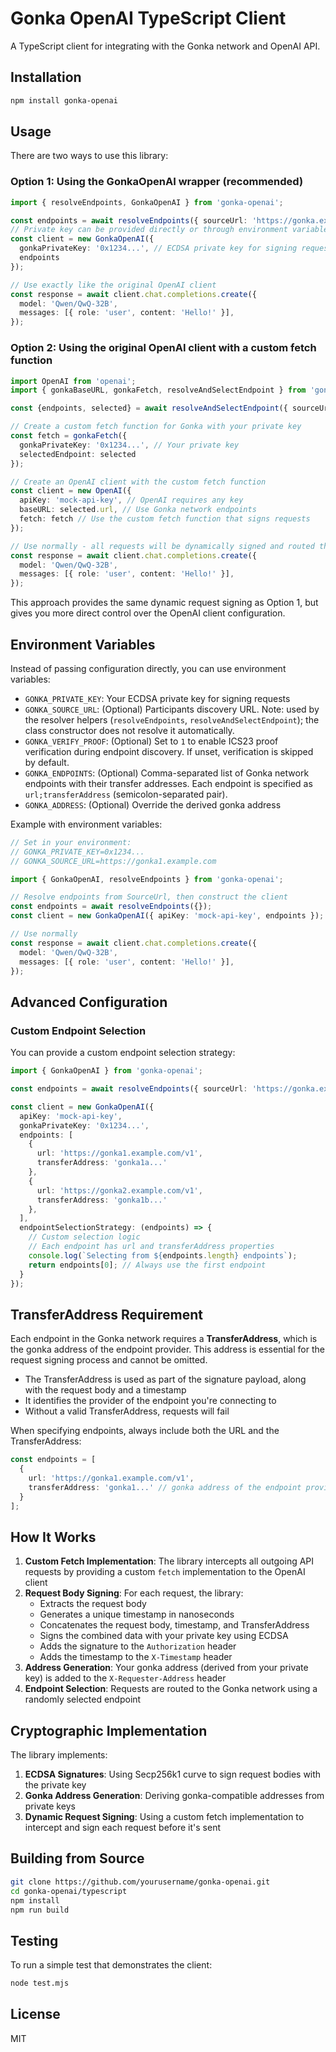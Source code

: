 # Gonka OpenAI TypeScript Client

A TypeScript client for integrating with the Gonka network and OpenAI API.

## Installation

```bash
npm install gonka-openai
```

## Usage

There are two ways to use this library:

### Option 1: Using the GonkaOpenAI wrapper (recommended)

```typescript
import { resolveEndpoints, GonkaOpenAI } from 'gonka-openai';

const endpoints = await resolveEndpoints({ sourceUrl: 'https://gonka.example.com' });
// Private key can be provided directly or through environment variable GONKA_PRIVATE_KEY
const client = new GonkaOpenAI({ 
  gonkaPrivateKey: '0x1234...', // ECDSA private key for signing requests
  endpoints
});

// Use exactly like the original OpenAI client
const response = await client.chat.completions.create({
  model: 'Qwen/QwQ-32B',
  messages: [{ role: 'user', content: 'Hello!' }],
});
```

### Option 2: Using the original OpenAI client with a custom fetch function

```typescript
import OpenAI from 'openai';
import { gonkaBaseURL, gonkaFetch, resolveAndSelectEndpoint } from 'gonka-openai';

const {endpoints, selected} = await resolveAndSelectEndpoint({ sourceUrl: 'https://gonka.example.com' });

// Create a custom fetch function for Gonka with your private key
const fetch = gonkaFetch({
  gonkaPrivateKey: '0x1234...', // Your private key
  selectedEndpoint: selected
});

// Create an OpenAI client with the custom fetch function
const client = new OpenAI({
  apiKey: 'mock-api-key', // OpenAI requires any key
  baseURL: selected.url, // Use Gonka network endpoints 
  fetch: fetch // Use the custom fetch function that signs requests
});

// Use normally - all requests will be dynamically signed and routed through Gonka
const response = await client.chat.completions.create({
  model: 'Qwen/QwQ-32B',
  messages: [{ role: 'user', content: 'Hello!' }],
});
```

This approach provides the same dynamic request signing as Option 1, but gives you more direct control over the OpenAI client configuration.

## Environment Variables

Instead of passing configuration directly, you can use environment variables:

- `GONKA_PRIVATE_KEY`: Your ECDSA private key for signing requests
- `GONKA_SOURCE_URL`: (Optional) Participants discovery URL. Note: used by the resolver helpers (`resolveEndpoints`, `resolveAndSelectEndpoint`); the class constructor does not resolve it automatically.
- `GONKA_VERIFY_PROOF`: (Optional) Set to `1` to enable ICS23 proof verification during endpoint discovery. If unset, verification is skipped by default.
- `GONKA_ENDPOINTS`: (Optional) Comma-separated list of Gonka network endpoints with their transfer addresses. Each endpoint is specified as `url;transferAddress` (semicolon-separated pair).
- `GONKA_ADDRESS`: (Optional) Override the derived gonka address

Example with environment variables:

```typescript
// Set in your environment:
// GONKA_PRIVATE_KEY=0x1234...
// GONKA_SOURCE_URL=https://gonka1.example.com

import { GonkaOpenAI, resolveEndpoints } from 'gonka-openai';

// Resolve endpoints from SourceUrl, then construct the client
const endpoints = await resolveEndpoints({});
const client = new GonkaOpenAI({ apiKey: 'mock-api-key', endpoints });

// Use normally
const response = await client.chat.completions.create({
  model: 'Qwen/QwQ-32B',
  messages: [{ role: 'user', content: 'Hello!' }],
});
```

## Advanced Configuration

### Custom Endpoint Selection

You can provide a custom endpoint selection strategy:

```typescript
import { GonkaOpenAI } from 'gonka-openai';

const endpoints = await resolveEndpoints({ sourceUrl: 'https://gonka.example.com' });

const client = new GonkaOpenAI({
  apiKey: 'mock-api-key',
  gonkaPrivateKey: '0x1234...',
  endpoints: [
    {
      url: 'https://gonka1.example.com/v1',
      transferAddress: 'gonka1a...'
    },
    {
      url: 'https://gonka2.example.com/v1',
      transferAddress: 'gonka1b...'
    },
  ],
  endpointSelectionStrategy: (endpoints) => {
    // Custom selection logic
    // Each endpoint has url and transferAddress properties
    console.log(`Selecting from ${endpoints.length} endpoints`);
    return endpoints[0]; // Always use the first endpoint
  }
});
```

## TransferAddress Requirement

Each endpoint in the Gonka network requires a **TransferAddress**, which is the gonka address of the endpoint provider. This address is essential for the request signing process and cannot be omitted.

- The TransferAddress is used as part of the signature payload, along with the request body and a timestamp
- It identifies the provider of the endpoint you're connecting to
- Without a valid TransferAddress, requests will fail

When specifying endpoints, always include both the URL and the TransferAddress:

```typescript
const endpoints = [
  {
    url: 'https://gonka1.example.com/v1',
    transferAddress: 'gonka1...' // gonka address of the endpoint provider
  }
];
```

## How It Works

1. **Custom Fetch Implementation**: The library intercepts all outgoing API requests by providing a custom `fetch` implementation to the OpenAI client
2. **Request Body Signing**: For each request, the library:
   - Extracts the request body
   - Generates a unique timestamp in nanoseconds
   - Concatenates the request body, timestamp, and TransferAddress
   - Signs the combined data with your private key using ECDSA
   - Adds the signature to the `Authorization` header
   - Adds the timestamp to the `X-Timestamp` header
3. **Address Generation**: Your gonka address (derived from your private key) is added to the `X-Requester-Address` header
4. **Endpoint Selection**: Requests are routed to the Gonka network using a randomly selected endpoint

## Cryptographic Implementation

The library implements:

1. **ECDSA Signatures**: Using Secp256k1 curve to sign request bodies with the private key
2. **Gonka Address Generation**: Deriving gonka-compatible addresses from private keys
3. **Dynamic Request Signing**: Using a custom fetch implementation to intercept and sign each request before it's sent

## Building from Source

```bash
git clone https://github.com/yourusername/gonka-openai.git
cd gonka-openai/typescript
npm install
npm run build
```

## Testing

To run a simple test that demonstrates the client:

```bash
node test.mjs
```

## License

MIT 